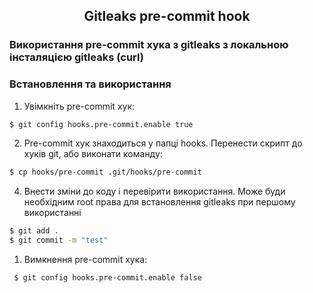 <h2 align="center">Gitleaks pre-commit hook</h2>

### Використання pre-commit хука з gitleaks з локальною інсталяцією gitleaks (curl)

### Встановлення та використання

1. Увімкніть pre-commit хук:

```bash
$ git config hooks.pre-commit.enable true
```

2. Pre-commit хук знаходиться у папці hooks. Перенести скрипт до хуків git, або виконати команду:

```bash
$ cp hooks/pre-commit .git/hooks/pre-commit
```

4. Внести зміни до коду і перевірити використання. Може буди необхідним root права для встановлення gitleaks при першому використанні

```bash
$ git add .
$ git commit -m "test"
```

1. Вимкнення pre-commit хука:

```bash
 $ git config hooks.pre-commit.enable false
```
